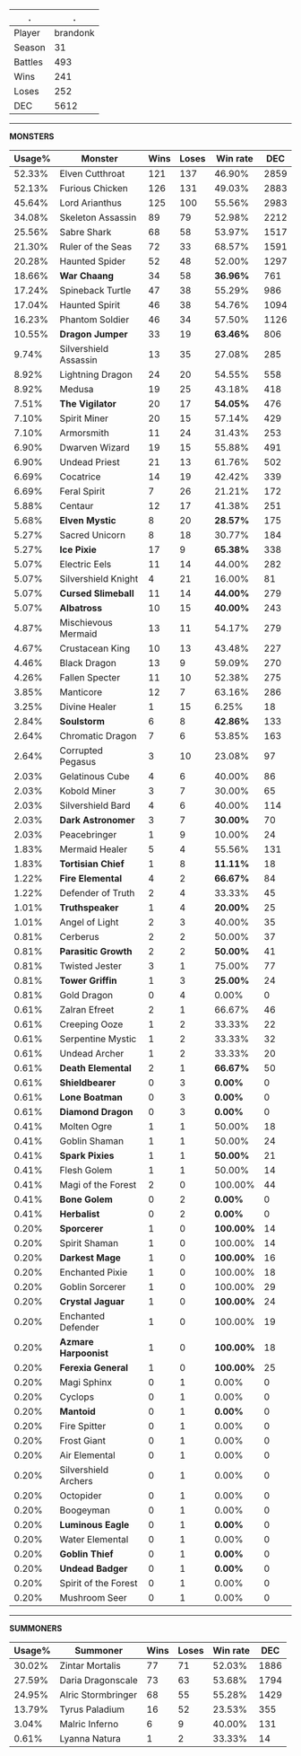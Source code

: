 .|.
|-|-
Player|brandonk
Season|31
Battles|493
Wins|241
Loses|252
DEC|5612

---
**MONSTERS**

Usage%|Monster|Wins|Loses|Win rate|DEC|
-|-|-|-|-|-|
52.33%|Elven Cutthroat|121|137|46.90%|2859|
52.13%|Furious Chicken|126|131|49.03%|2883|
45.64%|Lord Arianthus|125|100|55.56%|2983|
34.08%|Skeleton Assassin|89|79|52.98%|2212|
25.56%|Sabre Shark|68|58|53.97%|1517|
21.30%|Ruler of the Seas|72|33|68.57%|1591|
20.28%|Haunted Spider|52|48|52.00%|1297|
18.66%|**War Chaang**|34|58|**36.96%**|761|
17.24%|Spineback Turtle|47|38|55.29%|986|
17.04%|Haunted Spirit|46|38|54.76%|1094|
16.23%|Phantom Soldier|46|34|57.50%|1126|
10.55%|**Dragon Jumper**|33|19|**63.46%**|806|
9.74%|Silvershield Assassin|13|35|27.08%|285|
8.92%|Lightning Dragon|24|20|54.55%|558|
8.92%|Medusa|19|25|43.18%|418|
7.51%|**The Vigilator**|20|17|**54.05%**|476|
7.10%|Spirit Miner|20|15|57.14%|429|
7.10%|Armorsmith|11|24|31.43%|253|
6.90%|Dwarven Wizard|19|15|55.88%|491|
6.90%|Undead Priest|21|13|61.76%|502|
6.69%|Cocatrice|14|19|42.42%|339|
6.69%|Feral Spirit|7|26|21.21%|172|
5.88%|Centaur|12|17|41.38%|251|
5.68%|**Elven Mystic**|8|20|**28.57%**|175|
5.27%|Sacred Unicorn|8|18|30.77%|184|
5.27%|**Ice Pixie**|17|9|**65.38%**|338|
5.07%|Electric Eels|11|14|44.00%|282|
5.07%|Silvershield Knight|4|21|16.00%|81|
5.07%|**Cursed Slimeball**|11|14|**44.00%**|279|
5.07%|**Albatross**|10|15|**40.00%**|243|
4.87%|Mischievous Mermaid|13|11|54.17%|279|
4.67%|Crustacean King|10|13|43.48%|227|
4.46%|Black Dragon|13|9|59.09%|270|
4.26%|Fallen Specter|11|10|52.38%|275|
3.85%|Manticore|12|7|63.16%|286|
3.25%|Divine Healer|1|15|6.25%|18|
2.84%|**Soulstorm**|6|8|**42.86%**|133|
2.64%|Chromatic Dragon|7|6|53.85%|163|
2.64%|Corrupted Pegasus|3|10|23.08%|97|
2.03%|Gelatinous Cube|4|6|40.00%|86|
2.03%|Kobold Miner|3|7|30.00%|65|
2.03%|Silvershield Bard|4|6|40.00%|114|
2.03%|**Dark Astronomer**|3|7|**30.00%**|70|
2.03%|Peacebringer|1|9|10.00%|24|
1.83%|Mermaid Healer|5|4|55.56%|131|
1.83%|**Tortisian Chief**|1|8|**11.11%**|18|
1.22%|**Fire Elemental**|4|2|**66.67%**|84|
1.22%|Defender of Truth|2|4|33.33%|45|
1.01%|**Truthspeaker**|1|4|**20.00%**|25|
1.01%|Angel of Light|2|3|40.00%|35|
0.81%|Cerberus|2|2|50.00%|37|
0.81%|**Parasitic Growth**|2|2|**50.00%**|41|
0.81%|Twisted Jester|3|1|75.00%|77|
0.81%|**Tower Griffin**|1|3|**25.00%**|24|
0.81%|Gold Dragon|0|4|0.00%|0|
0.61%|Zalran Efreet|2|1|66.67%|46|
0.61%|Creeping Ooze|1|2|33.33%|22|
0.61%|Serpentine Mystic|1|2|33.33%|32|
0.61%|Undead Archer|1|2|33.33%|20|
0.61%|**Death Elemental**|2|1|**66.67%**|50|
0.61%|**Shieldbearer**|0|3|**0.00%**|0|
0.61%|**Lone Boatman**|0|3|**0.00%**|0|
0.61%|**Diamond Dragon**|0|3|**0.00%**|0|
0.41%|Molten Ogre|1|1|50.00%|18|
0.41%|Goblin Shaman|1|1|50.00%|24|
0.41%|**Spark Pixies**|1|1|**50.00%**|21|
0.41%|Flesh Golem|1|1|50.00%|14|
0.41%|Magi of the Forest|2|0|100.00%|44|
0.41%|**Bone Golem**|0|2|**0.00%**|0|
0.41%|**Herbalist**|0|2|**0.00%**|0|
0.20%|**Sporcerer**|1|0|**100.00%**|14|
0.20%|Spirit Shaman|1|0|100.00%|14|
0.20%|**Darkest Mage**|1|0|**100.00%**|16|
0.20%|Enchanted Pixie|1|0|100.00%|18|
0.20%|Goblin Sorcerer|1|0|100.00%|29|
0.20%|**Crystal Jaguar**|1|0|**100.00%**|24|
0.20%|Enchanted Defender|1|0|100.00%|19|
0.20%|**Azmare Harpoonist**|1|0|**100.00%**|18|
0.20%|**Ferexia General**|1|0|**100.00%**|25|
0.20%|Magi Sphinx|0|1|0.00%|0|
0.20%|Cyclops|0|1|0.00%|0|
0.20%|**Mantoid**|0|1|**0.00%**|0|
0.20%|Fire Spitter|0|1|0.00%|0|
0.20%|Frost Giant|0|1|0.00%|0|
0.20%|Air Elemental|0|1|0.00%|0|
0.20%|Silvershield Archers|0|1|0.00%|0|
0.20%|Octopider|0|1|0.00%|0|
0.20%|Boogeyman|0|1|0.00%|0|
0.20%|**Luminous Eagle**|0|1|**0.00%**|0|
0.20%|Water Elemental|0|1|0.00%|0|
0.20%|**Goblin Thief**|0|1|**0.00%**|0|
0.20%|**Undead Badger**|0|1|**0.00%**|0|
0.20%|Spirit of the Forest|0|1|0.00%|0|
0.20%|Mushroom Seer|0|1|0.00%|0|

---
**SUMMONERS**

Usage%|Summoner|Wins|Loses|Win rate|DEC|
-|-|-|-|-|-|
30.02%|Zintar Mortalis|77|71|52.03%|1886|
27.59%|Daria Dragonscale|73|63|53.68%|1794|
24.95%|Alric Stormbringer|68|55|55.28%|1429|
13.79%|Tyrus Paladium|16|52|23.53%|355|
3.04%|Malric Inferno|6|9|40.00%|131|
0.61%|Lyanna Natura|1|2|33.33%|14|
